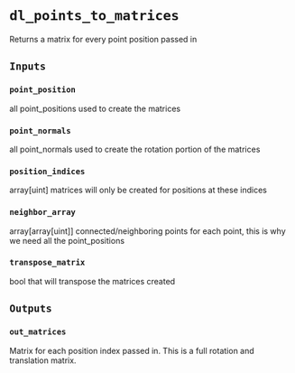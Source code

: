 # `dl_points_to_matrices`

Returns a matrix for every point position passed in

## `Inputs`

### `point_position`

all point_positions used to create the matrices

### `point_normals`

all point_normals used to create the rotation portion of the matrices

### `position_indices`

array[uint] matrices will only be created for positions at these indices

### `neighbor_array`

array[array[uint]] connected/neighboring points for each point, this is why we need all the point_positions

### `transpose_matrix`

bool that will transpose the matrices created

## `Outputs`

### `out_matrices`

Matrix for each position index passed in.  This is a full rotation and translation matrix.
